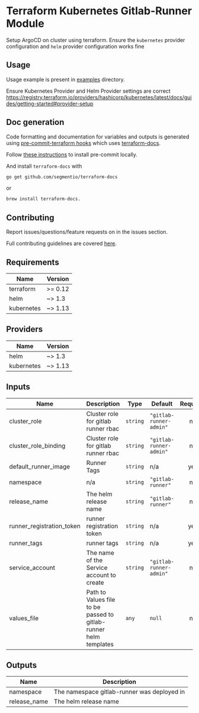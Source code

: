 # Terraform Kubernetes Gitlab-Runner Module
Setup ArgoCD on cluster using terraform. Ensure the `kubernetes` provider configuration and `helm` provider configuration works fine

## Usage

Usage example is present in [examples](./examples) directory.

Ensure Kubernetes Provider and Helm Provider settings are correct https://registry.terraform.io/providers/hashicorp/kubernetes/latest/docs/guides/getting-started#provider-setup

## Doc generation

Code formatting and documentation for variables and outputs is generated using [pre-commit-terraform hooks](https://github.com/antonbabenko/pre-commit-terraform) which uses [terraform-docs](https://github.com/segmentio/terraform-docs).

Follow [these instructions](https://github.com/antonbabenko/pre-commit-terraform#how-to-install) to install pre-commit locally.

And install `terraform-docs` with
```bash
go get github.com/segmentio/terraform-docs
```
or
```bash
brew install terraform-docs.
```

## Contributing

Report issues/questions/feature requests on in the issues section.

Full contributing guidelines are covered [here](CONTRIBUTING.md).

<!-- BEGINNING OF PRE-COMMIT-TERRAFORM DOCS HOOK -->
## Requirements

| Name | Version |
|------|---------|
| terraform | >= 0.12 |
| helm | ~> 1.3 |
| kubernetes | ~> 1.13 |

## Providers

| Name | Version |
|------|---------|
| helm | ~> 1.3 |
| kubernetes | ~> 1.13 |

## Inputs

| Name | Description | Type | Default | Required |
|------|-------------|------|---------|:--------:|
| cluster\_role | Cluster role for gitlab runner rbac | `string` | `"gitlab-runner-admin"` | no |
| cluster\_role\_binding | Cluster role for gitlab runner rbac | `string` | `"gitlab-runner-admin"` | no |
| default\_runner\_image | Runner Tags | `string` | n/a | yes |
| namespace | n/a | `string` | `"gitlab-runner"` | no |
| release\_name | The helm release name | `string` | `"gitlab-runner"` | no |
| runner\_registration\_token | runner registration token | `string` | n/a | yes |
| runner\_tags | runner tags | `string` | n/a | yes |
| service\_account | The name of the Service account to create | `string` | `"gitlab-runner-admin"` | no |
| values\_file | Path to Values file to be passed to gitlab-runner helm templates | `any` | `null` | no |

## Outputs

| Name | Description |
|------|-------------|
| namespace | The namespace gitlab-runner was deployed in |
| release\_name | The helm release name |

<!-- END OF PRE-COMMIT-TERRAFORM DOCS HOOK -->
